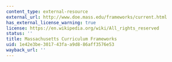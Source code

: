 ```yaml
---
content_type: external-resource
external_url: http://www.doe.mass.edu/frameworks/current.html
has_external_license_warning: true
license: https://en.wikipedia.org/wiki/All_rights_reserved
status: ''
title: Massachusetts Curriculum Frameworks
uid: 1e42e3be-3017-43fa-a9d8-86aff3576e53
wayback_url: ''
---
```

